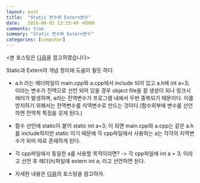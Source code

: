```yaml
---
layout: post
title:  "Static 변수와 Extern변수"
date:   2016-06-01 13:33:49 +0900
comments: true
summary: "Static 변수와 Extern변수"
categories: [computer]
---
```


<본 포스팅은 [다음](http://thrillfighter.tistory.com/255)을 참고하였습니다>


Static과 Extern의 개념 정리에 도움이 될듯 하다.

* a.h 라는 헤더파일이 main.cpp와 a.cpp에서 include 되어 있고 a.h에 int a=3; 이라는 변수가 전역으로 선언 되어 있을 경우 object file을 잘 생성이 되나 링크시 에러가 발생하며, a라는 전역변수가 프로그램 내에서 두번 중복되기 때문이다. 이를 방지하기 위해서는 전역변수를 지역변수로 만드는 것이다.(함수외부에 변수를 선언하면 전역적 특징을 갖게 된다.)

* 함수 선언에 static이 붙어 static int a=3; 이 되면 main.cpp와 a.cpp는 같은 a.h를 include하지만 static 이기 때문에 각 cpp파일에서 사용하는 a는 각각의 지역변수가 되어 따로 존재하게 된다.

* 각 cpp파일에서 동일한 a를 사용할 목적이라면?
-> 각 cpp파일에 int a = 3; 이라고 선언 후 헤더(h)파일에 extern int a; 라고 선언하면 된다.

* 자세한 내용은 [다음](http://thrillfighter.tistory.com/255)의 포스팅을 참고하자.
